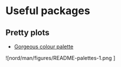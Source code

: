 # Useful packages


## Pretty plots

+ [Gorgeous colour palette](https://github.com/jkaupp/nord)

![nord/man/figures/README-palettes-1.png ]